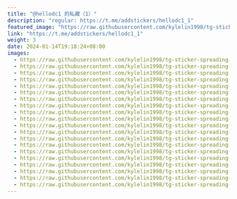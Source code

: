 ```yaml
---
title: "@hellodc1 的私藏（1）"
description: "regular: https://t.me/addstickers/hellodc1_1"
featured_image: "https://raw.githubusercontent.com/kylelin1998/tg-sticker-spreading-worldwide-images/main/img/25f6a572-f00d-4d4a-8b37-a1acc254c284.jpg"
link: "https://t.me/addstickers/hellodc1_1"
weight: 3
date: 2024-01-14T19:18:24+08:00
images:
  - https://raw.githubusercontent.com/kylelin1998/tg-sticker-spreading-worldwide-images/main/img/25f6a572-f00d-4d4a-8b37-a1acc254c284.jpg
  - https://raw.githubusercontent.com/kylelin1998/tg-sticker-spreading-worldwide-images/main/img/d5695330-136b-4cc7-a048-e7b8551b8b7c.jpg
  - https://raw.githubusercontent.com/kylelin1998/tg-sticker-spreading-worldwide-images/main/img/284fcb48-b38a-499c-9557-ceed3d9ccc0a.jpg
  - https://raw.githubusercontent.com/kylelin1998/tg-sticker-spreading-worldwide-images/main/img/c8a007c2-aa7c-4387-be46-75db554b43f4.jpg
  - https://raw.githubusercontent.com/kylelin1998/tg-sticker-spreading-worldwide-images/main/img/a03ace51-2537-45e9-933f-f74f40222612.jpg
  - https://raw.githubusercontent.com/kylelin1998/tg-sticker-spreading-worldwide-images/main/img/88f67e0a-02fd-49e7-b5a0-5067e21e9e42.jpg
  - https://raw.githubusercontent.com/kylelin1998/tg-sticker-spreading-worldwide-images/main/img/cfdf79c1-51eb-4e77-a2ad-c273cf0e3961.jpg
  - https://raw.githubusercontent.com/kylelin1998/tg-sticker-spreading-worldwide-images/main/img/f79c7dff-b835-424f-93cf-eafde776f727.jpg
  - https://raw.githubusercontent.com/kylelin1998/tg-sticker-spreading-worldwide-images/main/img/b75c35ce-a50e-4e61-8f40-96f3e3d9c2af.jpg
  - https://raw.githubusercontent.com/kylelin1998/tg-sticker-spreading-worldwide-images/main/img/35e48ac5-f6e8-47a3-a555-f875b47bdff6.jpg
  - https://raw.githubusercontent.com/kylelin1998/tg-sticker-spreading-worldwide-images/main/img/138707b0-6a2a-456e-9806-7b5abb721489.jpg
  - https://raw.githubusercontent.com/kylelin1998/tg-sticker-spreading-worldwide-images/main/img/de905ea5-abb7-416d-b03f-fb77dcbe3dc4.jpg
  - https://raw.githubusercontent.com/kylelin1998/tg-sticker-spreading-worldwide-images/main/img/d58fdef4-d030-4f56-a1e0-0e9e7b8a5fb1.jpg
  - https://raw.githubusercontent.com/kylelin1998/tg-sticker-spreading-worldwide-images/main/img/bcffbe2a-3b9f-47aa-8b34-cc40562498bb.jpg
  - https://raw.githubusercontent.com/kylelin1998/tg-sticker-spreading-worldwide-images/main/img/8f5f58fb-009a-4ec3-b6d9-57ae060b74eb.jpg
  - https://raw.githubusercontent.com/kylelin1998/tg-sticker-spreading-worldwide-images/main/img/745a4b23-dd5b-4e77-a8d0-e43da9175989.jpg
  - https://raw.githubusercontent.com/kylelin1998/tg-sticker-spreading-worldwide-images/main/img/73c6d96b-7a36-45d9-ad2f-21bde3d0763a.jpg
  - https://raw.githubusercontent.com/kylelin1998/tg-sticker-spreading-worldwide-images/main/img/c9ea28b6-4bc0-4712-a3e1-78cad84142de.jpg
  - https://raw.githubusercontent.com/kylelin1998/tg-sticker-spreading-worldwide-images/main/img/1dae3a37-3a5f-477e-bc21-725d989b64fd.jpg
  - https://raw.githubusercontent.com/kylelin1998/tg-sticker-spreading-worldwide-images/main/img/60a289e8-5dd0-43af-8b61-7f34aff447b4.jpg
---
```

